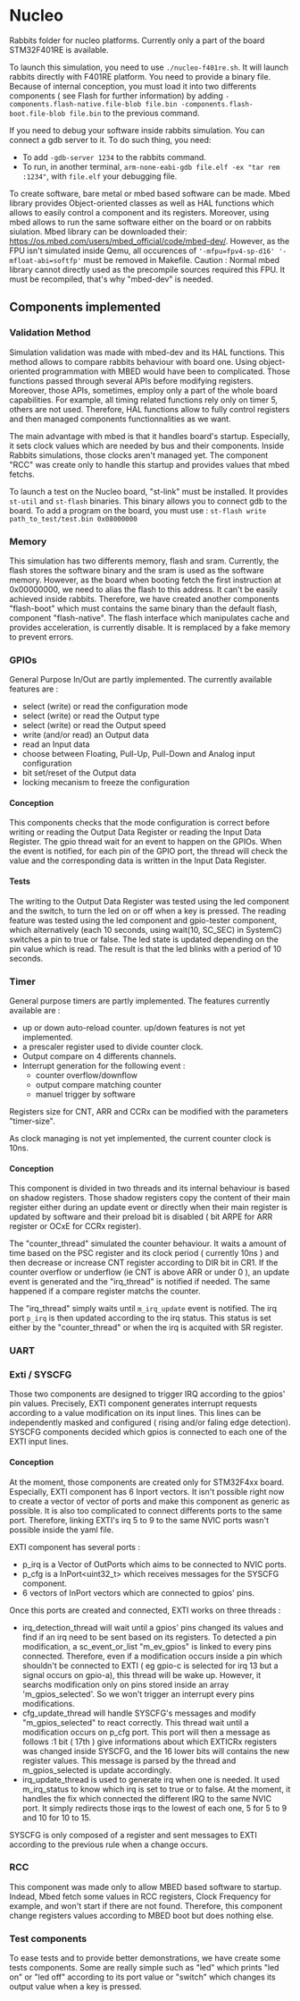 # Nucleo

Rabbits folder for nucleo platforms. Currently only a part of the board STM32F401RE is available. 

To launch this simulation, you need to use `./nucleo-f401re.sh`. It will launch rabbits directly with F401RE platform. You need to provide a binary file. Because of internal conception, you must load it into two differents components ( see Flash for further information) by adding `-components.flash-native.file-blob file.bin -components.flash-boot.file-blob file.bin` to the previous command. 

If you need to debug your software inside rabbits simulation. You can connect a gdb server to it. To do such thing, you need: 
- To add `-gdb-server 1234` to the rabbits command. 
- To run, in another terminal, `arm-none-eabi-gdb file.elf -ex "tar rem :1234"`, with `file.elf` your debugging file. 

To create software, bare metal or mbed based software can be made. Mbed library provides Object-oriented classes as well as HAL functions which allows to easily control a component and its registers. Moreover, using mbed allows to run the same software either on the board or on rabbits siulation. 
Mbed library can be downloaded their: https://os.mbed.com/users/mbed_official/code/mbed-dev/. However, as the FPU isn't simulated inside Qemu, all occurences of `'-mfpu=fpv4-sp-d16' '-mfloat-abi=softfp'` must be removed in Makefile. Caution :  Normal mbed library cannot directly used as the precompile sources required this FPU. It must be recompiled, that's why "mbed-dev" is needed. 

## Components implemented

### Validation Method

Simulation validation was made with mbed-dev and its HAL functions. This method allows to compare rabbits behaviour with board one. Using object-oriented programmation with MBED would have been to complicated. Those functions passed through several APIs before modifying registers. Moreover, those APIs, sometimes, employ only a part of the whole board capabilities. For example, all timing related functions rely only on timer 5, others are not used. Therefore, HAL functions allow to fully control registers and then managed components functionnalities as we want.   

The main advantage with mbed is that it handles board's startup. Especially, it sets clock values which are needed by bus and their components. Inside Rabbits simulations, those clocks aren't managed yet. The component "RCC" was create only to handle this startup and provides values that mbed fetchs. 

To launch a test on the Nucleo board, "st-link" must be installed. It provides `st-util` and `st-flash` binaries. This binary allows you to connect gdb to the board. To add a program on the board, you must use : `st-flash write path_to_test/test.bin 0x08000000 `

### Memory

This simulation has two differents memory, flash and sram. Currently, the flash stores the software binary and the sram is used as the software memory. However, as the board when booting fetch the first instruction at 0x00000000, we need to alias the flash to this address. It can't be easily achieved inside rabbits. Therefore, we have created another components "flash-boot" which must contains the same binary than the default flash, component "flash-native". The flash interface which manipulates cache and provides acceleration, is currently disable. It is remplaced by a fake memory to prevent errors. 

### GPIOs 

General Purpose In/Out are partly implemented. The currently available features are :
- select (write) or read the configuration mode
- select (write) or read the Output type
- select (write)  or read the Output speed
- write (and/or read) an Output data
- read an Input data
- choose between Floating, Pull-Up, Pull-Down and Analog input configuration
- bit set/reset of the Output data
- locking mecanism to freeze the configuration 

#### Conception

This components checks that the mode configuration is correct before writing or reading the Output Data Register or reading the Input Data Register. The gpio thread wait for an event to happen on the GPIOs. When the event is notified, for each pin of the GPIO port, the thread will check the value and the corresponding data is written in the Input Data Register.

#### Tests

The writing to the Output Data Register was tested using the led component and the switch, to turn the led on or off when a key is pressed. The reading feature was tested using the led component and gpio-tester component, which alternatively (each 10 seconds, using wait(10, SC_SEC) in SystemC) switches a pin to true or false. The led state is updated depending on the pin value which is read. The result is that the led blinks with a period of 10 seconds.

### Timer 

General purpose timers are partly implemented. The features currently available are : 
- up or down auto-reload counter. up/down features is not yet implemented.
- a prescaler register used to divide counter clock.
- Output compare on 4 differents channels. 
- Interrupt generation for the following event : 
  - counter overflow/downflow
  - output compare matching counter 
  - manuel trigger by software 
  
Registers size for CNT, ARR and CCRx can be modified with the parameters "timer-size". 

As clock managing is not yet implemented, the current counter clock is 10ns.  

#### Conception 
 
This component is divided in two threads and its internal behaviour is based on shadow registers. Those shadow registers copy the content of their main register either during an update event or directly when their main register is updated by software and their preload bit is disabled ( bit ARPE for ARR register or OCxE for CCRx register).  

The "counter_thread" simulated the counter behaviour. It waits a amount of time based on the PSC register and its clock period ( currently 10ns ) and then decrease or increase CNT register according to DIR bit in CR1. If the counter overflow or underflow (ie CNT is above ARR or under 0 ), an update event is generated and the "irq_thread" is notified if needed. The same happened if a compare register matchs the counter. 

The "irq_thread" simply waits until `m_irq_update` event is notified. The irq port `p_irq` is then updated according to the irq status. This status is set either by the "counter_thread" or when the irq is acquited with SR register. 

### UART 

### Exti / SYSCFG 

Those two components are designed to trigger IRQ according to the gpios' pin values. Precisely, EXTI component generates interrupt requests according to a value modification on its input lines. This lines can be independently masked and configured ( rising and/or faling edge detection). SYSCFG components decided which gpios is connected to each one of the EXTI input lines. 

#### Conception

At the moment, those components are created only for STM32F4xx board. Especially, EXTI component has 6 Inport vectors. It isn't possible right now to create a vector of vector of ports and make this component as generic as possible. It is also too complicated to connect differents ports to the same port. Therefore, linking EXTI's irq 5 to 9 to the same NVIC ports wasn't possible inside the yaml file. 

EXTI component has several ports : 
- p_irq is a Vector of OutPorts which aims to be connected to NVIC ports.
- p_cfg is a InPort<uint32_t> which receives messages for the SYSCFG component.
- 6 vectors of InPort<bool> vectors which are connected to gpios' pins. 

Once this ports are created and connected, EXTI works on three threads : 
- irq_detection_thread will wait until a gpios' pins changed its values and find if an irq need to be sent based on its registers. To detected a pin modification, a sc_event_or_list "m_ev_gpios" is linked to every pins connected. Therefore, even if a modification occurs inside a pin which shouldn't be connected to EXTI ( eg gpio-c is selected for irq 13 but a signal occurs on gpio-a), this thread will be wake up. However, it searchs modification only on pins stored inside an array 'm_gpios_selected'. So we won't trigger an interrupt every pins modifications.
- cfg_update_thread will handle SYSCFG's messages and modify "m_gpios_selected" to react correctly. This thread wait until a modification occurs on p_cfg port. This port will then a message as follows :1 bit ( 17th ) give informations about which EXTICRx registers was changed inside SYSCFG, and the 16 lower bits will contains the new register values. This message is parsed by the thread and m_gpios_selected is update accordingly.
- irq_update_thread is used to generate irq when one is needed. It used m_irq_status to know which irq is set to true or to false. At the moment, it handles the fix which connected the different IRQ to the same NVIC port. It simply redirects those irqs to the lowest of each one, 5 for 5 to 9 and 10 for 10 to 15. 

SYSCFG is only composed of a register and sent messages to EXTI according to the previous rule when a change occurs. 

### RCC 

This component was made only to allow MBED based software to startup. Indead, Mbed fetch some values in RCC registers, Clock Frequency for example, and won't start if there are not found. Therefore, this component change registers values according to MBED boot but does nothing else.   

### Test components

To ease tests and to provide better demonstrations, we have create some tests components. Some are really simple such as "led" which prints "led on" or "led off" according to its port value or "switch"  which changes its output value when a key is pressed. 
